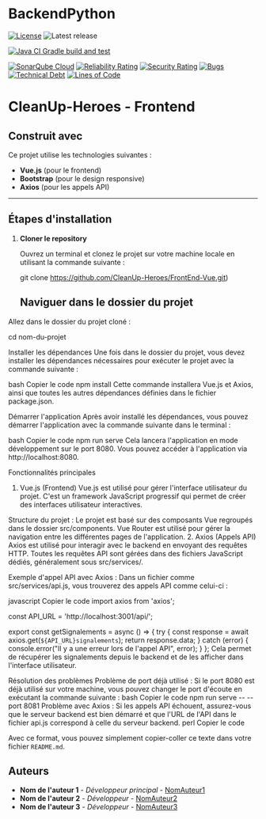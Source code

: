 # BackendPython
[![License](https://img.shields.io/badge/license-Apache%202.0-blue.svg)](LICENSE.txt)
![Latest release](https://img.shields.io/github/v/release/cleanUp-Heroes/BackendPython)


[![Java CI Gradle build and test](https://github.com/CleanUp-Heroes/BackendPython/actions/workflows/build.yml/badge.svg?branch=main)](https://github.com/CleanUp-Heroes/BackendPython/actions/workflows/build.yml)

[![SonarQube Cloud](https://github.com/CleanUp-Heroes/BackendPython/actions/workflows/sonar.yml/badge.svg)](https://github.com/CleanUp-Heroes/BackendPython/actions/workflows/sonar.yml)
[![Reliability Rating](https://sonarcloud.io/api/project_badges/measure?project=CleanUp-Heroes_BackendPython&metric=reliability_rating)](https://sonarcloud.io/summary/new_code?id=CleanUp-Heroes_BackendPython)
[![Security Rating](https://sonarcloud.io/api/project_badges/measure?project=CleanUp-Heroes_BackendPython&metric=security_rating)](https://sonarcloud.io/summary/new_code?id=CleanUp-Heroes_BackendPython)
[![Bugs](https://sonarcloud.io/api/project_badges/measure?project=CleanUp-Heroes_BackendPython&metric=bugs)](https://sonarcloud.io/summary/new_code?id=CleanUp-Heroes_BackendPython)
[![Technical Debt](https://sonarcloud.io/api/project_badges/measure?project=CleanUp-Heroes_BackendPython&metric=sqale_index)](https://sonarcloud.io/summary/new_code?id=CleanUp-Heroes_BackendPython)
[![Lines of Code](https://sonarcloud.io/api/project_badges/measure?project=CleanUp-Heroes_BackendPython&metric=ncloc)](https://sonarcloud.io/summary/new_code?id=CleanUp-Heroes_BackendPython)



# CleanUp-Heroes - Frontend

## Construit avec
Ce projet utilise les technologies suivantes :

- **Vue.js** (pour le frontend)
- **Bootstrap** (pour le design responsive)
- **Axios** (pour les appels API)

---

## Étapes d'installation

1. **Cloner le repository**

   Ouvrez un terminal et clonez le projet sur votre machine locale en utilisant la commande suivante :

   git clone https://github.com/CleanUp-Heroes/FrontEnd-Vue.git)

   ## Naviguer dans le dossier du projet

Allez dans le dossier du projet cloné :

cd nom-du-projet


Installer les dépendances
Une fois dans le dossier du projet, vous devez installer les dépendances nécessaires pour exécuter le projet avec la commande suivante :

bash
Copier le code
npm install
Cette commande installera Vue.js et Axios, ainsi que toutes les autres dépendances définies dans le fichier package.json.

Démarrer l'application
Après avoir installé les dépendances, vous pouvez démarrer l'application avec la commande suivante dans le terminal :

bash
Copier le code
npm run serve
Cela lancera l'application en mode développement sur le port 8080. Vous pouvez accéder à l'application via http://localhost:8080.

Fonctionnalités principales
1. Vue.js (Frontend)
Vue.js est utilisé pour gérer l'interface utilisateur du projet. C'est un framework JavaScript progressif qui permet de créer des interfaces utilisateur interactives.

Structure du projet : Le projet est basé sur des composants Vue regroupés dans le dossier src/components.
Vue Router est utilisé pour gérer la navigation entre les différentes pages de l'application.
2. Axios (Appels API)
Axios est utilisé pour interagir avec le backend en envoyant des requêtes HTTP. Toutes les requêtes API sont gérées dans des fichiers JavaScript dédiés, généralement sous src/services/.

Exemple d'appel API avec Axios :
Dans un fichier comme src/services/api.js, vous trouverez des appels API comme celui-ci :

javascript
Copier le code
import axios from 'axios';

const API_URL = 'http://localhost:3001/api/';

export const getSignalements = async () => {
  try {
    const response = await axios.get(`${API_URL}signalements`);
    return response.data;
  } catch (error) {
    console.error("Il y a une erreur lors de l'appel API", error);
  }
};
Cela permet de récupérer les signalements depuis le backend et de les afficher dans l'interface utilisateur.

Résolution des problèmes
Problème de port déjà utilisé : Si le port 8080 est déjà utilisé sur votre machine, vous pouvez changer le port d'écoute en exécutant la commande suivante :
bash
Copier le code
npm run serve -- --port 8081
Problème avec Axios : Si les appels API échouent, assurez-vous que le serveur backend est bien démarré et que l'URL de l'API dans le fichier api.js correspond à celle du serveur backend.
perl
Copier le code

Avec ce format, vous pouvez simplement copier-coller ce texte dans votre fichier `README.md`.







## Auteurs

- **Nom de l'auteur 1** - *Développeur principal* - [NomAuteur1](https://github.com/NomAuteur1)
- **Nom de l'auteur 2** - *Développeur* - [NomAuteur2](https://github.com/NomAuteur2)
- **Nom de l'auteur 3** - *Développeur* - [NomAuteur3](https://github.com/NomAuteur3)


